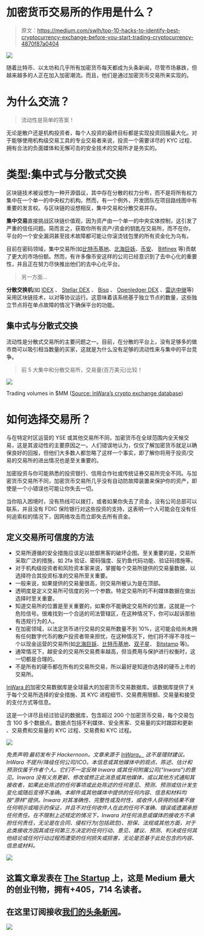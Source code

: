 # 加密货币交易所的作用是什么？

> 原文：<https://medium.com/swlh/top-10-hacks-to-identify-best-cryptocurrency-exchange-before-you-start-trading-cryptocurrency-4870f87a0404>

[![](img/48714ac408b59bee276ad28795dc60e2.png)](http://www.inwara.com/?utm_source=exchangestartup&utm_medium=exchangestartup&utm_campaign=exchangestartup)

随着比特币、以太坊和几乎所有加密货币每天都成为头条新闻，尽管市场暴跌，但越来越多的人正在加入加密潮流。而且，他们是通过加密货币交易所来实现的。

# 为什么交流？

> 流动性是简单的答案！

无论是散户还是机构投资者，每个人投资的最终目标都是实现投资回报最大化。对于能够使用机构级交易工具的专业交易者来说，投资一个需要详尽的 KYC 过程、拥有合法的负面媒体和无懈可击的安全技术的交易所才是务实的。

# 类型:集中式与分散式交换

区块链技术被设想为一种开源倡议，其中存在分散的权力分布，而不是将所有权力集中在一个单一的中央权力机构。然而，有一个例外，开发团队在项目路线图中有重要的发言权。与区块链的设想相反，集中交易和分散交易并存。

**集中交易**直接挑战区块链价值观，因为资产由一个单一的中央实体控制，这引发了严重的信任问题。简而言之，获取你所有资产/资金的钥匙在交易所，而不在你，平台的一个安全漏洞甚至技术故障都可能让你滚烫钱包里的所有资金化为乌有。

目前在密码领域，集中交易所(如[比特币基地](https://www.coinbase.com/)、[北海巨妖](https://www.kraken.com/)、[币安](https://www.binance.com/en)、 [Bitfinex](https://www.bitfinex.com/) 等)贡献了更大的市场份额。然而，有许多像币安这样的公司已经意识到了去中心化的重要性，并且正在努力尽快推出他们的去中心化平台。

> 另一方面…

**分散交换机**(如 [IDEX](https://idex.market/) 、 [Stellar DEX](https://stellarterm.com/) 、 [Bisq](https://bisq.network/) 、 [Openledger DEX](https://openledger.io/) 、[雷达中继](https://radarrelay.com/)等)采用区块链技术，以对等协议运行。这意味着该系统基于独立节点的数量，这些独立节点将在单点故障的情况下确保平台的功能。

## 集中式与分散式交换

流动性是分散式交易所的主要问题之一。目前，在分散的平台上，没有足够多的做市商可以吸引相当数量的买家，这就是为什么没有足够的流动性来与集中的平台竞争。

> 前 5 大集中和分散交易所，交易量(百万美元)比较！

![](img/0ab3d0758fe168e4d07fa09248a6b9ed.png)

Trading volumes in $MM ([Source: InWara’s crypto exchange database](http://www.inwara.com/?utm_source=exchangestartup&utm_medium=exchangestartup&utm_campaign=exchangestartup))

# 如何选择交易所？

与在特定时区运营的 YSE 或其他交易所不同，加密货币在全球范围内全天候交易，这是其波动性的主要原因之一。人们错误地认为，仅仅了解加密货币就足以确保良好的回报，但他们大多数人都忽略了这样一个事实，即了解你将用于投资/交易的交易所的进出情况也是至关重要的。

加密投资与你可能熟悉的投资银行、信用合作社或传统证券交易所完全不同。与加密货币交易所不同，加密货币交易所几乎没有自动防故障装置来保护你的资产，即使是一个小错误也可能让你失去一切。

当你陷入困境时，没有热线可以拨打，或者如果你失去了资金，没有公司总部可以联系，并且没有 FDIC 保险银行对这些投资的支持，这表明一个人可能会在没有任何追索权的情况下，因网络攻击而立即失去所有资金。

## 定义交易所可信度的方法

*   交易所遵循的安全措施应该足以抵御黑客的破坏企图。至关重要的是，交易所采取广泛的措施，如 2fa 验证、密码强度、反钓鱼代码功能、验证码措施等。
*   对于机构级投资者和风险资本家来说，掌握每个交易所提供的交易量数据，以选择符合其投资标准的交易所至关重要。
*   一般来说，如果提供的交易量很高，则交易所被认为是在顶部。
*   透明度是定义交易所可信度的另一个参数。特定交易所的不利媒体数据在做出选择时至关重要。
*   知道交易所的位置是至关重要的，如果你不能确定交易所的位置，这就是一个危险信号。很难找到一个合适的司法管辖区，在这种情况下，你可以起诉那些有违规行为的人。
*   在加密领域，以法定货币进行交易的交易所数量不到 10%，这可能会给尚未拥有任何数字代币的散户投资者带来担忧，在这种情况下，他们将不得不寻找一个以现金运营的交易所(如[北海巨妖](https://www.kraken.com/)、[比特币基地](https://www.coinbase.com/)、[双子星](https://gemini.com/)、 [Bitstamp](https://www.bitstamp.net/) 等)。
*   通常情况下，越安全的交易所交易费率越高，但当费用与保护进行权衡时，这一切都是合理的。
*   不是所有的硬币都在所有的交易所交易，所以最好是知道你选择的硬币上市的交易所。

[InWara 的](http://www.inwara.com/?utm_source=exchangehacker&utm_medium=exchangehacker&utm_campaign=exchangehacker)加密交易数据库是全球最大的加密货币交易数据库。该数据库提供了关于每个交易所选择的安全措施、其 KYC 进程细节、交易费用限额、交易量和接受的支付方式等信息。

这是一个详尽且经过验证的数据库，包含超过 200 个加密货币交易，每个交易包含 100 多个数据点。数据点包括不利媒体、安全黑客、交易量的实时跟踪和更新
、交易费和交易量的 KYC 过程、交易费和 KYC 过程。

[![](img/301e8cd6ea04221592dfb7d4250d7cbe.png)](http://www.inwara.com/?utm_source=exchangestartup&utm_medium=exchangestartup&utm_campaign=exchangestartup)

*免责声明:最初发布于 Hackernoon。文章来源于* [*InWara。*](http://www.inwara.com/?utm_source=exchangestartup&utm_medium=exchangestartup&utm_campaign=exchangestartup) *这不是理财建议。InWara 不提升/降级任何公司/ICO。本信息或其他媒体中的观点、陈述、估计和预测仅属于作者个人。它们不一定反映 Inwara 或其任何附属公司(“Inwara”)的意见。Inwara 没有义务更新、修改或修正此消息或其他媒体，或以其他方式通知其接收者，如果此处陈述的任何事项或此处陈述的任何意见、预测、预测或估计发生变化或随后变得不准确。本邮件或其他媒体中提供的任何内容、信息和材料均按“原样”提供。Inwara 对其准确性、完整性或及时性，或收件人获得的结果不做任何明示或暗示的保证，并且不对任何收件人在此的任何不准确、错误或遗漏承担任何责任。在不限制上述规定的情况下，Inwara 对任何消息或媒体的接收方不承担任何责任，无论是在合同、侵权行为(包括疏忽)、担保、法规或其他方面，对于此类接收方因其或任何第三方决定的任何行动、意见、建议、预测、判决或任何其他结论或任何行动过程而遭受的任何损失或损害，无论是否基于此处包含的内容、信息或材料。*

[![](img/308a8d84fb9b2fab43d66c117fcc4bb4.png)](https://medium.com/swlh)

## 这篇文章发表在 [The Startup](https://medium.com/swlh) 上，这是 Medium 最大的创业刊物，拥有+405，714 名读者。

## 在这里订阅接收[我们的头条新闻](http://growthsupply.com/the-startup-newsletter/)。

[![](img/b0164736ea17a63403e660de5dedf91a.png)](https://medium.com/swlh)
